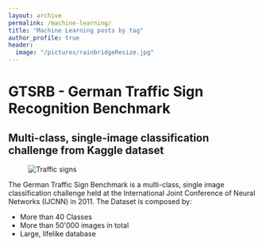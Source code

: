 ```yaml
---
layout: archive
permalink: /machine-learning/
title: "Machine Learning posts by tag"
author_profile: true
header:
  image: "/pictures/rainbridgeResize.jpg"
---
```


# GTSRB - German Traffic Sign Recognition Benchmark
## Multi-class, single-image classification challenge from Kaggle dataset

<figure class="full">
<img src="{{ site.url }}{{ site.baseurl }}/GTSRB/Header.png" alt="Traffic signs">
</figure>

The German Traffic Sign Benchmark is a multi-class, single image classification challenge held at the International Joint Conference of Neural Networks (IJCNN) in 2011. The Dataset is composed by:

* More than 40 Classes
* More than 50'000 images in total
* Large, lifelike database
